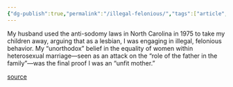 ```yaml
---
{"dg-publish":true,"permalink":"/illegal-felonious/","tags":["article","poetry-foundation"],"created":"","updated":""}
---
```


My husband used the anti-sodomy laws in North Carolina in 1975 to take my children away, arguing that as a lesbian, I was engaging in illegal, felonious behavior. My “unorthodox” belief in the equality of women within heterosexual marriage—seen as an attack on the “role of the father in the family”—was the final proof I was an “unfit mother.”

[source](https://www.poetryfoundation.org/articles/69759/the-struggle-to-write)